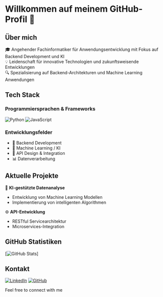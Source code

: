 # Willkommen auf meinem GitHub-Profil 👋

## Über mich
🎓 Angehender Fachinformatiker für Anwendungsentwicklung mit Fokus auf Backend Development und KI  
💡 Leidenschaft für innovative Technologien und zukunftsweisende Entwicklungen  
🔍 Spezialisierung auf Backend-Architekturen und Machine Learning Anwendungen

## Tech Stack
### Programmiersprachen & Frameworks
![Python](https://img.shields.io/badge/Python-3776AB?style=flat-square&logo=python&logoColor=white)
![JavaScript](https://img.shields.io/badge/Java-ED8B00?style=flat-square&logo=openjdk&logoColor=white)

### Entwicklungsfelder
- 🔧 Backend Development
- 🤖 Machine Learning / KI
- 🔌 API Design & Integration
- 📊 Datenverarbeitung

## Aktuelle Projekte
🚀 **KI-gestützte Datenanalyse**
- Entwicklung von Machine Learning Modellen
- Implementierung von intelligenten Algorithmen

⚙️ **API-Entwicklung**
- RESTful Servicearchitektur
- Microservices-Integration

## GitHub Statistiken
[![GitHub Stats](https://github-readme-stats.vercel.app/api?username=xcengoo&show_icons=true&theme=dark&count_private=true)]

## Kontakt
[![LinkedIn](https://img.shields.io/badge/LinkedIn-0077B5?style=flat-square&logo=linkedin&logoColor=white)](https://www.linkedin.com/feed/?trk=404_page)
[![GitHub](https://img.shields.io/badge/GitHub-100000?style=flat-square&logo=github&logoColor=white)](https://github.com/xcengoo)

Feel free to connect with me
